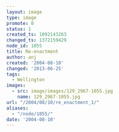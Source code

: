 ```yaml
---
layout: image
type: image
promote: 0
status: 1
created_ts: 1092143263
changed_ts: 1372159429
node_id: 1055
title: Re-enactment
author: anj
created: '2004-08-10'
changed: '2013-06-25'
tags:
  - Wellington
images:
  - src: image/images/129_2967-1055.jpg
    name: 129_2967-1055.jpg
url: "/2004/08/10/re_enactment_1/"
aliases:
  - "/node/1055/"
date: '2004-08-10'
---
```


